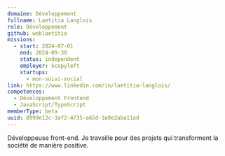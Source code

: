 ```yaml
---
domaine: Développement
fullname: Laetitia Langlois
role: Développement
github: weblaetitia
missions:
  - start: 2024-07-01
    end: 2024-09-30
    status: independent
    employer: Scopyleft
    startups:
      - mon-suivi-social
link: https://www.linkedin.com/in/laetitia-langlois/
competences:
  - Développement Frontend
  - JavaScript/TypeScript
memberType: beta
uuid: 8999e12c-3af2-4735-a65d-3a9e2aba11ad
---
```

Développeuse front-end. Je travaille pour des projets qui transforment la société de manière positive.
